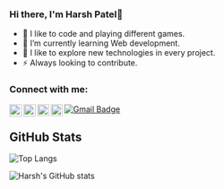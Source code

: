 ### Hi there, I'm Harsh Patel👋

- 🌱 I like to code and playing different games.
- 🔭 I’m currently learning Web development.
- 🤔 I like to explore new technologies in every project.
- ⚡ Always looking to contribute.


### Connect with me:

[<img align="left" alt="LinkedIn" width="22px" src="https://svgshare.com/i/Xzx.svg" />][linkedin]
[<img align="left" alt="Instagram" width="22px" src="https://svgshare.com/i/Xz5.svg" />][instagram]
<a href="https://twitter.com/harrrsh22_"> 
  <img align="left" alt="Harsh Patel | Twitter" width="21px" src="https://raw.githubusercontent.com/anuraghazra/anuraghazra/master/assets/twitter.svg" />
</a>
<a href="https://discord.gg/FS9aSntk7j">
  <img align="left" alt="Harsh's Discord" width="21px" src="https://raw.githubusercontent.com/anuraghazra/anuraghazra/master/assets/discord-round.svg" />
</a>
<a href="mailto:harshpatel.hp908@gmail.com"><img src="https://img.shields.io/badge/-harshpatel.hp908@gmail.com-c14438?style=flat-square&amp;logo=Gmail&amp;logoColor=white&amp;link=mailto:harshpatel.hp908@gmail.com@gmail.com" alt="Gmail Badge">
</a>

[linkedin]: https://www.linkedin.com/in/harsh-patel-733249197/
[instagram]: https://www.instagram.com/harrrsh22_/

## GitHub Stats
![Top Langs](https://github-readme-stats.vercel.app/api/top-langs/?username=Harshpatel2222&theme=light)

![Harsh's GitHub stats](https://github-readme-stats.vercel.app/api?username=Harshpatel2222&count_private=true)

